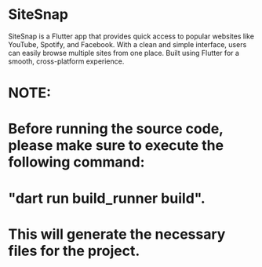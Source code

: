 # SiteSnap
SiteSnap is a Flutter app that provides quick access to popular websites like YouTube, Spotify, and Facebook. With a clean and simple interface, users can easily browse multiple sites from one place. Built using Flutter for a smooth, cross-platform experience.

# NOTE:
# Before running the source code, please make sure to execute the following command:
# "dart run build_runner build".
# This will generate the necessary files for the project.
